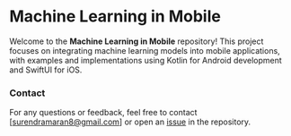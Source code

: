 # Machine Learning in Mobile

Welcome to the **Machine Learning in Mobile** repository! This project focuses on integrating machine learning models into mobile applications, with examples and implementations using Kotlin for Android development and SwiftUI for iOS.

### Contact
For any questions or feedback, feel free to contact [surendramaran8@gmail.com] or open an [issue](https://github.com/surendramaran/Machine-Learning-in-Mobile/issues/new) in the repository.